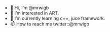 - 👋 Hi, I’m @mrwigb
- 👀 I’m interested in ART.
- 🌱 I’m currently learning c++, juce framework.
- 📫 How to reach me twitter::@mrwigb

<!---
mrwigb/mrwigb is a ✨ special ✨ repository because its `README.md` (this file) appears on your GitHub profile.
You can click the Preview link to take a look at your changes.
--->
